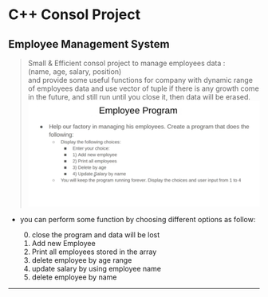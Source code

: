 # C++ Consol Project

## **Employee Management System**
>Small & Efficient consol project to manage employees   data :   
(name, age, salary, position)  
 and provide some useful functions for company with  dynamic range of employees data and use vector of tuple if there is any growth come in the future, and still run until you close it, then data will be erased.
![Employee System](img/pic.png "Details")
  * you can perform some function by choosing different options as follow:
   
    0. close the program and data will be lost
    1. Add new Employee 
    2. Print all employees stored in the array
    3. delete employee by age range
    4. update salary by using employee name
    5. delete employee by name
   
    
****
